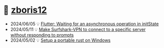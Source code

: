 # 🌊 [zboris12](https://zboris12.github.io/)

* 2024/06/05 💡 [Flutter: Waiting for an asynchronous operation in initState](240605-flutter-awaitinitstate.html)
* 2024/05/11 💡 [Make Surfshark-VPN to connect to a specific server without responding to prompts](240511-surfsharkvpn.html)
* 2024/05/02 💡 [Setup a portable rust on Windows](240502-rust-portable.html)

